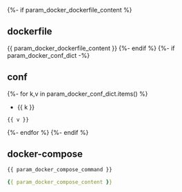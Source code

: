 {%- if param_docker_dockerfile_content %}
## dockerfile
{{ param_docker_dockerfile_content }}
{%- endif %}
{%- if param_docker_conf_dict -%}
## conf
{%- for k,v in param_docker_conf_dict.items() %}
- {{ k }}
```text
{{ v }}
```
{%- endfor %}
{%- endif %}
## docker-compose
```bash
{{ param_docker_compose_command }}
```
```yaml
{{ param_docker_compose_content }}
```